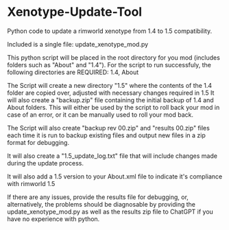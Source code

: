# Xenotype-Update-Tool
Python code to update a rimworld xenotype from 1.4 to 1.5 compatibility. 

Included is a single file: update_xenotype_mod.py

This python script will be placed in the root directory for you mod (includes folders such as "About" and "1.4").
For the script to run successfuly, the following directories are REQUIRED: 1.4, About

The Script will create a new directory "1.5" where the contents of the 1.4 folder are copied over, adjusted with necessary changes required in 1.5
It will also create a "backup.zip" file containing the initial backup of 1.4 and About folders. This will either be used by the script to roll back your mod in case of an error, or it can be manually used to roll your mod back.

The Script will also create "backup rev 00.zip" and "results 00.zip" files each time it is run to backup existing files and output new files in a zip format for debugging. 

It will also create a "1.5_update_log.txt" file that will include changes made during the update process.

It will also add a 1.5 version to your About.xml file to indicate it's compliance with rimworld 1.5

If there are any issues, provide the results file for debugging, or, alternatively, the problems should be diagnosable by providing the update_xenotype_mod.py as well as the results zip file to ChatGPT if you have no experience with python.
